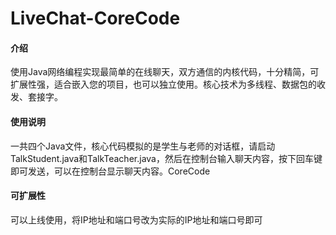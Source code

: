 # LiveChat-CoreCode

#### 介绍
使用Java网络编程实现最简单的在线聊天，双方通信的内核代码，十分精简，可扩展性强，适合嵌入您的项目，也可以独立使用。核心技术为多线程、数据包的收发、套接字。

#### 使用说明
一共四个Java文件，核心代码模拟的是学生与老师的对话框，请启动TalkStudent.java和TalkTeacher.java，然后在控制台输入聊天内容，按下回车键即可发送，可以在控制台显示聊天内容。CoreCode

#### 可扩展性
可以上线使用，将IP地址和端口号改为实际的IP地址和端口号即可
